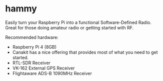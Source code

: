# hammy

Easily turn your Raspberry Pi into a functional Software-Defined Radio. Great for those doing amateur radio or getting started with RF.

Recommended hardware:

* Raspberry Pi 4 (8GB)
*   Canakit has a nice offering that provides most of what you need to get started.
* RTL-SDR Receiver
* VK-162 External GPS Receiver
* Flightaware ADS-B 1090MHz Receiver
